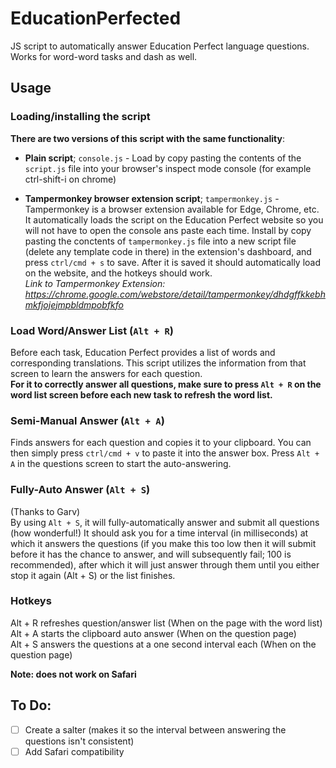 # EducationPerfected
JS script to automatically answer Education Perfect language questions.  
Works for word-word tasks and dash as well.  

## Usage  
### Loading/installing the script  
__There are two versions of this script with the same functionality__:
 - **Plain script**; `console.js` - Load by copy pasting the contents of the `script.js` file into your browser's inspect mode console (for example ctrl-shift-i on chrome)  

 - **Tampermonkey browser extension script**; `tampermonkey.js` - Tampermonkey is a browser extension available for Edge, Chrome, etc. It automatically loads the script on the Education Perfect website so you will not have to open the console ans paste each time. Install by copy pasting the conctents  of `tampermonkey.js` file into a new script file (delete any template code in there) in the extension's dashboard, and press `ctrl/cmd + s` to save. After it is saved it should automatically load on the website, and the hotkeys should work.  
*Link to Tampermonkey Extension: https://chrome.google.com/webstore/detail/tampermonkey/dhdgffkkebhmkfjojejmpbldmpobfkfo*

### Load Word/Answer List (`Alt + R`)
Before each task, Education Perfect provides a list of words and corresponding translations. This script utilizes the information from that screen to learn the answers for each question.  
**For it to correctly answer all questions, make sure to press `Alt + R` on the word list screen before each new task to refresh the word list.**

### Semi-Manual Answer (`Alt + A`)
Finds answers for each question and copies it to your clipboard. You can then simply press `ctrl/cmd + v` to paste it into the answer box. Press `Alt + A` in the questions screen to start the auto-answering.  

### Fully-Auto Answer (`Alt + S`)
(Thanks to Garv)  
By using `Alt + S`, it will fully-automatically answer and submit all questions (how wonderful!) It should ask you for a time interval (in milliseconds) at which it answers the questions (if you make this too low then it will submit before it has the chance to answer, and will subsequently fail; 100 is recommended), after which it will just answer through them until you either stop it again (Alt + S) or the list finishes.

### Hotkeys  
Alt + R refreshes question/answer list (When on the page with the word list)  
Alt + A starts the clipboard auto answer (When on the question page)  
Alt + S answers the questions at a one second interval each (When on the question page)  

**Note: does not work on Safari**

## To Do:  
- [ ] Create a salter (makes it so the interval between answering the questions isn't consistent)  
- [ ] Add Safari compatibility  
